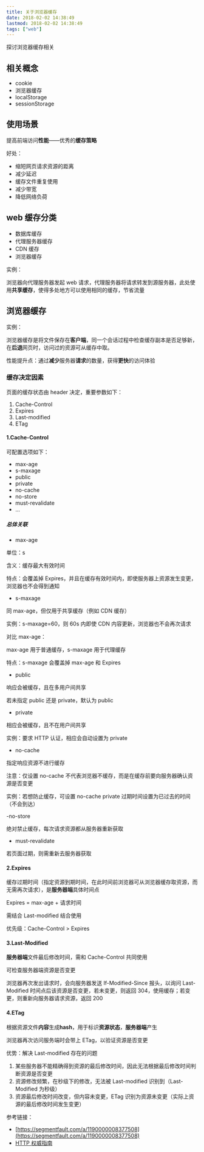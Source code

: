 ```yaml
---
title: 关于浏览器缓存
date: 2018-02-02 14:38:49
lastmod: 2018-02-02 14:38:49
tags: ["web"]
---
```


探讨浏览器缓存相关

<!--more-->

## 相关概念

- cookie
- 浏览器缓存
- localStorage
- sessionStorage

## 使用场景

提高前端访问**性能**——优秀的**缓存策略**

好处：

- 缩短网页请求资源的距离
- 减少延迟
- 缓存文件重复使用
- 减少带宽
- 降低网络负荷

## web 缓存分类

- 数据库缓存
- 代理服务器缓存
- CDN 缓存
- 浏览器缓存

实例：

浏览器向代理服务器发起 web 请求，代理服务器将请求转发到源服务器，此处使用**共享缓存**，使得多处地方可以使用相同的缓存，节省流量

## 浏览器缓存

实例：

浏览器缓存是将文件保存在**客户端**，同一个会话过程中检查缓存副本是否足够新，在**后退**网页时，访问过的资源可从缓存中取。

性能提升点：通过**减少**服务器**请求**的数量，获得**更快**的访问体验

### 缓存决定因素

页面的缓存状态由 header 决定，重要参数如下：

1. Cache-Control
2. Expires
3. Last-modified
4. ETag

#### 1.Cache-Control

可配置选项如下：

- max-age
- s-maxage
- public
- private
- no-cache
- no-store
- must-revalidate
- ...

##### 总体关联

- max-age

单位：s

含义：缓存最大有效时间

特点：会覆盖掉 Expires，并且在缓存有效时间内，即使服务器上资源发生变更，浏览器也不会得到通知

- s-maxage

同 max-age，但仅用于共享缓存（例如 CDN 缓存）

实例：s-maxage=60，则 60s 内即使 CDN 内容更新，浏览器也不会再次请求

对比 max-age：

max-age 用于普通缓存，s-maxage 用于代理缓存

特点：s-maxage 会覆盖掉 max-age 和 Expires

- public

响应会被缓存，且在多用户间共享

若未指定 public 还是 private，默认为 public

- private

相应会被缓存，且不在用户间共享

实例：要求 HTTP 认证，相应会自动设置为 private

- no-cache

指定响应资源不进行缓存

注意：仅设置 no-cache 不代表浏览器不缓存，而是在缓存前要向服务器确认资源是否变更

实例：若想防止缓存，可设置 no-cache private 过期时间设置为已过去的时间（不会到达）

-no-store

绝对禁止缓存，每次请求资源都从服务器重新获取

- must-revalidate

若页面过期，则需重新去服务器获取

#### 2.Expires

缓存过期时间（指定资源到期时间，在此时间前浏览器可从浏览器缓存取资源，而无需再次请求），是**服务器端**具体时间点

Expires = max-age + 请求时间

需结合 Last-modified 结合使用

优先级：Cache-Control > Expires

#### 3.Last-Modified

**服务器端**文件最后修改时间，需和 Cache-Control 共同使用

可检查服务器端资源是否变更

浏览器再次发出请求时，会向服务器发送 If-Modified-Since 报头，以询问 Last-Modified 时间点后该资源是否变更，若未变更，则返回 304，使用缓存；若变更，则重新向服务器请求资源，返回 200

#### 4.ETag

根据资源文件**内容**生成**hash**，用于标识**资源状态**，**服务器端**产生

浏览器再次访问服务端时会带上 ETag，以验证资源是否变更

优势：解决 Last-modified 存在的问题

1. 某些服务器不能精确得到资源的最后修改时间，因此无法根据最后修改时间判断资源是否变更
2. 资源修改频繁，在秒级下的修改，无法被 Last-modified 识别到（Last-Modified 为秒级）
3. 资源最后修改时间改变，但内容未变更，ETag 识别为资源未变更（实际上资源的最后修改时间发生变更）

参考链接：

- [https://segmentfault.com/a/1190000008377508](https://segmentfault.com/a/1190000008377508)
- [HTTP 权威指南](http://www.linuxidc.com/Linux/2016-12/138800.htm)
